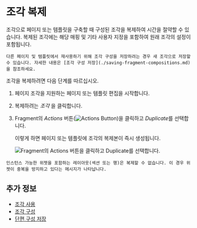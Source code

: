 # 조각 복제

조각으로 페이지 또는 템플릿을 구축할 때 구성된 조각을 복제하여 시간을 절약할 수 있습니다. 복제된 조각에는 해당 매핑 및 기타 사용자 지정을 포함하여 원래 조각의 설정이 포함됩니다.

```{tip}
다른 페이지 및 템플릿에서 재사용하기 위해 조각 구성을 저장하려는 경우 새 조각으로 저장할 수 있습니다. 자세한 내용은 [조각 구성 저장](./saving-fragment-compositions.md)을 참조하세요.
```

조각을 복제하려면 다음 단계를 따르십시오.

1. 페이지 조각을 지원하는 페이지 또는 템플릿 편집을 시작합니다.

1. 복제하려는 *조각* 을 클릭합니다.

1. Fragment의 *Actions* 버튼(![Actions Button](../../../../images/icon-widget-options.png))을 클릭하고 *Duplicate*를 선택합니다.

   이렇게 하면 페이지 또는 템플릿에 조각의 복제본이 즉시 생성됩니다.

   ![Fragment의 Actions 버튼을 클릭하고 Duplicate를 선택합니다.](./duplicating-fragments/images/01.png)

```{warning}
인스턴스 가능한 위젯을 포함하는 레이아웃(섹션 또는 행)은 복제할 수 없습니다. 이 경우 위젯이 중복을 방지하고 있다는 메시지가 나타납니다.
```

## 추가 정보

* [조각 사용](../using-fragments.md)
* [조각 구성](../using-fragments/configuring-fragments.md)
* [단편 구성 저장](../using-fragments/saving-fragment-compositions.md)
